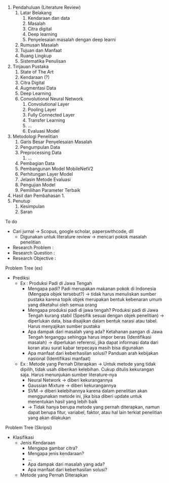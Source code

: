 1. Pendahuluan (Literature Review)
	1. Latar Belakang   
		1. Kendaraan dan data  
		2. Masalah
		3. Citra digital
		4. Deep learning
		5. Penyelesaian masalah dengan deep learni
	2. Rumusan Masalah
	3. Tujuan dan Manfaat
	4. Ruang Lingkup 
	5. Sistematika Penulisan
2. Tinjauan Pustaka
	1. State of The Art
	2. Kendaraan (?)
	3. Citra Digital
	4. Augmentasi Data
	5. Deep Learning
	6. Convolutional Neural Network
		1. Convolutional Layer
		2. Pooling Layer
		3. Fully Connected Layer
		4. Transfer Learning
		5. ...
		6. Evaluasi Model
3. Metodologi  Penelitian
	1. Garis Besar Penyelesaian Masalah
	2. Pengumpulan Data
	3. Preprocessing Data
		1. ...
	4. Pembagian Data
	5. Pembangunan Model MobileNetV2 
	6. Perhitungan Layer Model
	7. Jelasin Metode Evaluasi
	8. Pengujian Model
	9. Pemilihan Parameter Terbaik
4. Hasil dan Pembahasan
	1. 
5. Penutup
	1. Kesimpulan
	2. Saran

To do
- Cari jurnal -> Scopus, google scholar, paperswithcode, dll
	- Digunakan untuk literature review -> mencari pokok masalah penelitian
- Research Problem : 
- Research Question : 
- Research Objective : 


Problem Tree (ex)
- Prediksi
	- Ex : Produksi Padi di Jawa Tengah
		- Mengapa padi? Padi merupakan makanan pokok di Indonesia (Mengapa objek tersebut?) -> tidak harus menuliskan sumber pustaka karena topik objek merupakan bentuk kebenaran umum yang diketahui oleh semua orang
		- Mengapa produksi padi di jawa tengah? Produksi padi di Jawa Tengah kurang stabil (Spesifik sesuai dengan objek penelitian) -> diperlukan data, bisa disajikan dalam bentuk narasi atau tabel. Harus menyajikan sumber pustaka
		- Apa dampak dari masalah yang ada? Ketahanan pangan di Jawa Tengah terganggu sehingga harus impor beras (Identifikasi masalah) -> diperlukan referensi, jika dapat informasi data dari koran atau surat kabar terpecaya masih bisa digunakan
		- Apa manfaat dari keberhasilan solusi? Panduan arah kebijakan nasional (Identifikasi manfaat)
	- Ex : Metode yang Pernah Diterapkan -> Untuk metode yang tidak dipilih, tidak usah diberikan kelebihan. Cukup ditulis kekurangan saja. Harus menunjukan sumber literature-nya 
		- Neural Network -> diberi kekurangannya
		- Gaussian Mixture -> diberi kekurangannya
		- SVM -> diberi kelebihannya karena dalam penelitian akan menggunakan metode ini, jika bisa diberi update untuk menentukan hasil yang lebih baik
		- -> Tidak hanya berupa metode yang pernah diterapkan, namun dapat berupa fitur, variabel, faktor, atau hal lain terkiat penelitian yang akan dilakukan


Problem Tree (Skripsi)
- Klasifikasi
	- Jenis Kendaraan 
		- Mengapa gambar citra?
		- Mengapa jenis kendaraan?
		- ...
		- Apa dampak dari masalah yang ada?
		- Apa manfaat dari keberhasilan solusi?
	- Metode yang Pernah Diterapkan



